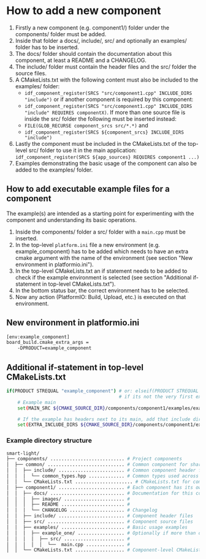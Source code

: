 # How to add a new component

1. Firstly a new component (e.g. component1/) folder under the components/ folder must be added.
2. Inside that folder a docs/, include/, src/ and optionally an examples/ folder has to be inserted.
3. The docs/ folder should contain the documentation about this component, at least a README and a CHANGELOG.
4. The include/ folder must contain the header files and the src/ folder the source files.
5. A CMakeLists.txt with the following content must also be included to the examples/ folder:
   - `idf_component_register(SRCS "src/component1.cpp" INCLUDE_DIRS "include")`
    or if another component is required by this component:
   - `idf_component_register(SRCS "src/component1.cpp" INCLUDE_DIRS "include" REQUIRES componentX)`.
    If more than one source file is inside the src/ folder the following must be inserted instead:
   - `FILE(GLOB_RECURSE component_srcs src/*.*)` and
   - `idf_component_register(SRCS ${component_srcs} INCLUDE_DIRS "include")`
6. Lastly the component must be included in the CMakeLists.txt of the top-level src/ folder to use it in the main application: `idf_component_register(SRCS ${app_sources} REQUIRES component1 ...)`
7. Examples demonstrating the basic usage of the component can also be added to the examples/ folder.

## How to add executable example files for a component

The example(s) are intended as a starting point for experimenting with the component and understanding its basic operations.

1. Inside the components/ folder a src/ folder with a `main.cpp` must be inserted.
2. In the top-level `platform.ini` file a new environment (e.g. example_component) has to be added which needs to have an extra cmake argument with the name of the environment (see section "New environment in platformio.ini").
3. In the top-level CMakeLists.txt an if statement needs to be added to check if the example environment is selected (see section "Additional if-statement in top-level CMakeLists.txt").
4. In the bottom status bar, the correct environment has to be selected.
5. Now any action (PlatformIO: Build, Upload, etc.) is executed on that environment.

## New environment in platformio.ini

```bash
[env:example_component]
board_build.cmake_extra_args =
    -DPRODUCT=example_component
```

## Additional if-statement in top-level CMakeLists.txt

```bash
if(PRODUCT STREQUAL "example_component") # or: elseif(PRODUCT STREQUAL "example_component") 
                                         # if its not the very first example
    # Example main
    set(MAIN_SRC ${CMAKE_SOURCE_DIR}/components/component1/examples/example_one/src/main.cpp)

    # If the example has headers next to its main, add that include dir
    set(EXTRA_INCLUDE_DIRS ${CMAKE_SOURCE_DIR}/components/component1/examples/example_one/include)
```

### Example directory structure

```bash
smart-light/
├── components/ ........................... # Project components
│  ├── common/ ............................ # Common component for shared types and utilities
│  │  ├── include/ ........................ # Common component header files
│  │  │  └── common_types.hpp ............. # Common types used across the project
│  │  └── CMakeLists.txt ..................... # CMakeLists.txt for common component
│  ├── component1/ ........................ # Each component has its own folder
│  │  ├── docs/ ........................... # Documentation for this component
│  │  │  ├── images/ ...................... #
│  │  │  ├── README ....................... #
│  │  │  └── CHANGELOG .................... # Changelog
│  │  ├── include/ ........................ # Component header files
│  │  ├── src/ ............................ # Component source files
│  │  ├── examples/ ....................... # Basic usage examples
│  │  │  ├── example_one/ ................. # Optionally if more than one example
│  │  │  │  ├── src/ ...................... #
│  │  │  │  │  └──  main.cpp .............. #
│  │  └── CMakeLists.txt .................. # Component-level CMakeLists.txt
```
